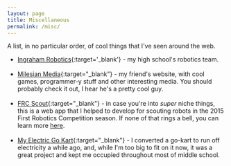 ```yaml
---
layout: page
title: Miscellaneous
permalink: /misc/
---
```


A list, in no particular order, of cool things that I've seen around the web.

- [Ingraham Robotics](http://ingrahamrobotics.org/){:target='_blank'} - my high school's robotics team. <br><br>
- [Milesian Media](http://milesianmedia.net/){:target="_blank"} - my friend's website, with cool games, programmer-y stuff and other interesting media. You should probably check it out, I hear he's a pretty cool guy. <Br><br>
- [FRC Scout](https://frcscout.com){:target="_blank"} - in case you're into *super* niche things, this is a web app that I helped to develop for scouting robots in the 2015 First Robotics Competition season. If none of that rings a bell,
you can learn more [here](/projects). <br><bR>
- [My Electric Go Kart](http://myelectricgokart.com){:target="_blank"} - I converted a go-kart to run off electricity a while ago, and, while I'm too big to fit on it now, it was a great project and kept me occupied throughout most of middle school.

